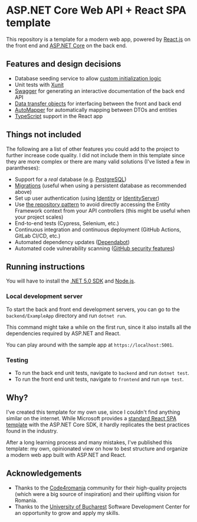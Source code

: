 # ASP.NET Core Web API + React SPA template

This repository is a template for a modern web app, powered by [React.js](https://reactjs.org/) on the front end and [ASP.NET Core](https://dotnet.microsoft.com/apps/aspnet) on the back end.

## Features and design decisions

- Database seeding service to allow [custom initialization logic](https://docs.microsoft.com/en-us/ef/core/modeling/data-seeding#custom-initialization-logic)
- Unit tests with [Xunit](https://xunit.net/)
- [Swagger](https://swagger.io/) for generating an interactive documentation of the back end API
- [Data transfer objects](https://en.wikipedia.org/wiki/Data_transfer_object) for interfacing between the front and back end
- [AutoMapper](https://automapper.org/) for automatically mapping between DTOs and entities
- [TypeScript](https://www.typescriptlang.org/) support in the React app

## Things not included

The following are a list of other features you could add to the project to further increase code quality. I did not include them in this template since they are more complex or there are many valid solutions (I've listed a few in parantheses):

- Support for a _real_ database (e.g. [PostgreSQL](https://www.postgresql.org/))
- [Migrations](https://docs.microsoft.com/en-us/ef/core/managing-schemas/migrations/) (useful when using a persistent database as recommended above)
- Set up user authentication (using [Identity](https://docs.microsoft.com/en-us/aspnet/core/security/authentication/identity?view=aspnetcore-5.0&tabs=visual-studio) or [IdentityServer](https://docs.identityserver.io/en/latest/index.html))
- Use [the repository pattern](https://docs.microsoft.com/en-us/dotnet/architecture/microservices/microservice-ddd-cqrs-patterns/infrastructure-persistence-layer-implementation-entity-framework-core) to avoid directly accessing the Entity Framework context from your API controllers (this might be useful when your project scales)
- End-to-end tests (Cypress, Selenium, etc.)
- Continuous integration and continuous deployment (GitHub Actions, GitLab CI/CD, etc.)
- Automated dependency updates ([Dependabot](https://dependabot.com/))
- Automated code vulnerability scanning ([GitHub security features](https://github.com/features/security))

## Running instructions

You will have to install the [.NET 5.0 SDK](https://dotnet.microsoft.com/download) and [Node.js](https://nodejs.org/en/).

### Local development server

To start the back and front end development servers, you can go to the `backend/ExampleApp` directory and run `dotnet run`.

This command might take a while on the first run, since it also installs all the dependencies required by ASP.NET and React.

You can play around with the sample app at `https://localhost:5001`.

### Testing

- To run the back end unit tests, navigate to `backend` and run `dotnet test`.
- To run the front end unit tests, navigate to `frontend` and run `npm test`.

## Why?

I've created this template for my own use, since I couldn't find anything similar on the internet. While Microsoft provides a [standard React SPA template](https://docs.microsoft.com/en-us/aspnet/core/client-side/spa/react?view=aspnetcore-5.0&tabs=visual-studio) with the ASP.NET Core SDK, it hardly replicates the best practices found in the industry.

After a long learning process and many mistakes, I've published this template: my own, opinionated view on how to best structure and organize a modern web app built with ASP.NET and React.

## Acknowledgements

- Thanks to the [Code4romania](https://code4.ro/en) community for their high-quality projects (which were a big source of inspiration) and their uplifting vision for Romania.
- Thanks to the [University of Bucharest](https://unibuc.ro/) Software Development Center for an opportunity to grow and apply my skills.
